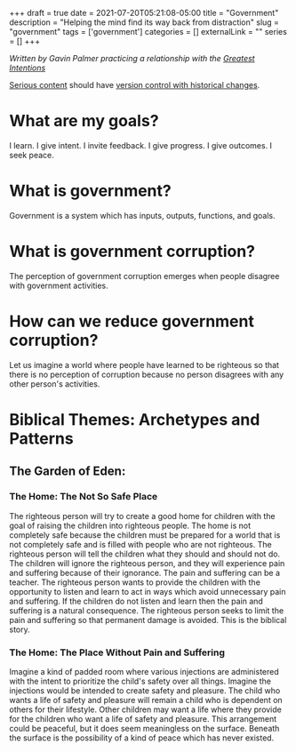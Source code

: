 +++ 
draft = true
date = 2021-07-20T05:21:08-05:00
title = "Government"
description = "Helping the mind find its way back from distraction"
slug = "government" 
tags = ['government']
categories = []
externalLink = ""
series = []
+++

*Written by Gavin Palmer practicing a relationship with the [Greatest Intentions](/posts/helping-the-greatest-intentions)*

[Serious content](/posts/content-creation) should have [version control with historical changes](https://github.com/heroLFG/hugo-herolfg-site/commits/dev/content/posts/government.md).

# What are my goals?

I learn.  I give intent.  I invite feedback.  I give progress.  I give outcomes. I seek peace.

# What is government?

Government is a system which has inputs, outputs, functions, and goals.

# What is government corruption?

The perception of government corruption emerges when people disagree with government activities.

# How can we reduce government corruption?

Let us imagine a world where people have learned to be righteous so that there is no perception of corruption because no person disagrees with any other person's activities.

# Biblical Themes: Archetypes and Patterns

## The Garden of Eden: 

### The Home: The Not So Safe Place

The righteous person will try to create a good home for children with the goal of raising the children into righteous people.  The home is not completely safe because the children must be prepared for a world that is not completely safe and is filled with people who are not righteous.  The righteous person will tell the children what they should and should not do.  The children will ignore the righteous person, and they will experience pain and suffering because of their ignorance.  The pain and suffering can be a teacher.  The righteous person wants to provide the children with the opportunity to listen and learn to act in ways which avoid unnecessary pain and suffering.  If the children do not listen and learn then the pain and suffering is a natural consequence.  The righteous person seeks to limit the pain and suffering so that permanent damage is avoided.  This is the biblical story.

### The Home: The Place Without Pain and Suffering

Imagine a kind of padded room where various injections are administered with the intent to prioritize the child's safety over all things.  Imagine the injections would be intended to create safety and pleasure.  The child who wants a life of safety and pleasure will remain a child who is dependent on others for their lifestyle.  Other children may want a life where they provide for the children who want a life of safety and pleasure.  This arrangement could be peaceful, but it does seem meaningless on the surface.  Beneath the surface is the possibility of a kind of peace which has never existed.
